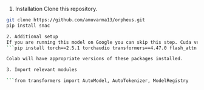 1. Installation
Clone this repository.
```bash
git clone https://github.com/amuvarma13/orpheus.git
pip install snac

2. Additional setup
If you are running this model on Google you can skip this step. Cuda version should be 12.X otherwise you will have conflicts with version of `flash_attn`. These can be resolved by reverting to an earlier version of flash_attn. 
```pip install torch==2.5.1 torchaudio transformers==4.47.0 flash_attn librosa soundfile```

Colab will have appropriate versions of these packages installed.

3. Import relevant modules

```from transformers import AutoModel, AutoTokenizer, ModelRegistry